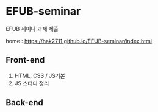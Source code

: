 # EFUB-seminar
EFUB 세미나 과제 제출

home : https://hak2711.github.io/EFUB-seminar/index.html

## Front-end
<ol>
  <li>HTML, CSS / JS기본</li>
  <li>JS 스터디 정리</li>
</ol>

## Back-end
